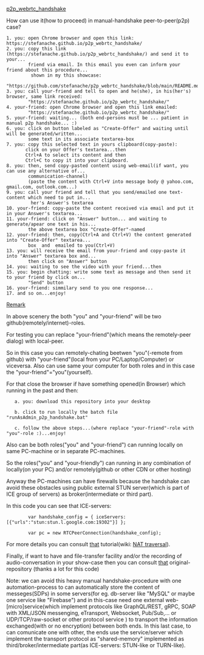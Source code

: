 <a href="https://stefanache.github.io/p2p_webrtc_handshake/">p2p_webrtc_handshake</a>

How can use it(how to proceed) in manual-handshake peer-to-peer(p2p) case?

	1. you: open Chrome browser and open this link: https://stefanache.github.io/p2p_webrtc_handshake/
	2. you: copy this link (https://stefanache.github.io/p2p_webrtc_handshake/) and send it to your...
 	        friend via email. In this email you even can inform your friend about this procedure... 
 	         shown in my this showcase:
 	        "https://github.com/stefanache/p2p_webrtc_handshake/blob/main/README.md"
	3. you: call your-friend and tell to open and he(she), in his(her's) browser, same link received:
 	        "https://stefanache.github.io/p2p_webrtc_handshake/"
	4. your-friend: open Chrome browser and open this link emailed:
 	        "https://stefanache.github.io/p2p_webrtc_handshake/"
	5. your-friend: waiting... (both end-persons must be ... patient in manual p2p handshake... :)
	6. you: click on button labeled as "Create-Offer" and waiting until will be generated/written...
	        some text in its associate textarea-box
	7. you: copy this selected text in yours clipboard(copy-paste):
		   click on your Offer's textarea...then
		   Ctrl+A to select its content and then
		   Ctrl+C to copy it into your clipboard.
	8. you: then, send copy-pasted content using web-email(if want, you can use any alternative of...
 	        communication-channel)
 	        (paste the content with Ctrl+V into message body @ yahoo.com, gmail.com, outlook.com...)
	9. you: call your friend and tell that you send/emailed one text-content which need to put in...
	         her's Answer's textarea
	10. your-friend: copy-paste the content received via email and put it in your Answer's textarea...
	11. your-friend: click on "Answer" button... and waiting to generate/apear one text in his...
	        the above textarea box "Create-Offer"-named
	12. your-friend: then, copy(Ctrl+A and Ctrl+V) the content generated into "Create-Offer" textarea...
	        box  and  emailed to you(Ctrl+V)
	13. you: will receive the email from your-friend and copy-paste it into "Answer" textarea box and...
	        then click on "Answer" button
	14. you: waiting to see the video with your friend...then
	15. you: begin chatting: write some text as message and then send it to your friend by click on... 
	        "Send" button
	16. your-friend: simmilary send to you one response...
	17. and so on...enjoy!

<a href="https://stefanache.github.io/p2p_webrtc_handshake/">Remark</a>

In above scenery the both "you" and "your-friend" will be two github(remotely/internet)-roles.

For testing you can replace "your-friend"(which means the remotely-peer dialog) with local-peer.

So in this case you can remotely-chating beetwen "you"(-remote from github) with "your-friend"(local from your PC/Laptop/Computer) or viceversa.
Also can use same your computer for both roles and in this case the "your-friend"="you"(yourself).

For that close the browser if have something opened(in Browser) which running in the past and then:

	   a. you: download this repository into your desktop
	   
	   b. click to run locally the batch file "runAsAdmin_p2p_handshake.bat"
	   
	   c. follow the above steps...(where replace "your-friend"-role with "you"-role :)...enjoy!

   Also can be both roles("you" and "your-friend") can running locally on same PC-machine or in separate PC-machines.
      
   So the roles("you" and "your-friendly") can running in any combination of locally(on your PC) and/or remotely(github or other CDN or other hosting)

   Anyway the PC-machines can have firewalls because the handshake can avoid these obstacles using public external STUN server(which is part of ICE group of servers) as broker(intermediate or third part).
   
   In this code you can see that ICE-servers:

         	var handshake_config = { iceServers: [{"urls":"stun:stun.l.google.com:19302"}] };
          
	        var pc = new RTCPeerConnection(handshake_config);
   
   For more details you can consult <a href="https://subspace.com/resources/stun-101-subspace">that</a> tutorial(wiki: <a href="https://en.wikipedia.org/wiki/NAT_traversal">NAT traversal</a>).
   
   Finally, if want to have and file-transfer facility and/or the recording of audio-conversation in your show-case then you can consult <a href="https://github.com/svarunan/serverless-webrtc/tree/master">that</a> original-repository
   (thanks a lot for this code) 
   
   Note: we can avoid this heavy manual handshake-procedure with one automation-process to can automatically store the content of messeges(SDPs) in some servers(for eg.  db-server like "MySQL" or maybe one service like "Firebase") and 
   in this-case need one external web-[micro]service(which implement protocols like GraphQL/REST, gRPC, SOAP with XML/JSON messenging, eTransport, Websocket, Pub/Sub,... or UDP/TCP/raw-socket or other protocol service ) to transport the 
   information exchanged(with or no encryption) between both ends.
   In this last case, to can comunicate one with other, the ends use the service/server which implement the transport protocol as "shared-memory" implemented as third/broker/intermediate part(as ICE-servers: STUN-like or TURN-like).
